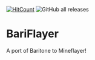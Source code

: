 [![HitCount](http://hits.dwyl.com/jpie726/BariFlayer.svg)](http://hits.dwyl.com/jpie726/BariFlayer)
![GitHub all releases](https://img.shields.io/github/downloads/jpie726/BariFlayer/total?style=flat-square)

# BariFlayer
A port of Baritone to Mineflayer!
